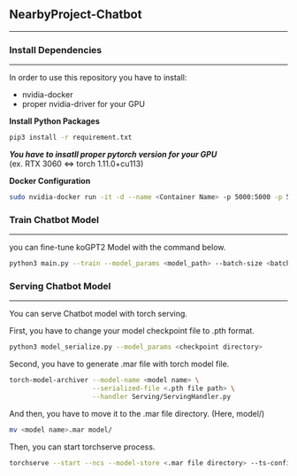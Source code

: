 ## NearbyProject-Chatbot

***

### Install Dependencies

***

In order to use this repository you have to install:

- nvidia-docker
- proper nvidia-driver for your GPU

**Install Python Packages**

```sh
pip3 install -r requirement.txt
```

***You have to insatll proper pytorch version for your GPU***  
(ex. RTX 3060 <=> torch 1.11.0+cu113)

**Docker Configuration**

```sh
sudo nvidia-docker run -it -d --name <Container Name> -p 5000:5000 -p 5050:5050 -h serve -e NVIDIA_VISIBLE_DEVICES=1 -v <Project Directory>:/docker pytorch/torchserve:latest-gpu
```

### Train Chatbot Model

***

you can fine-tune koGPT2 Model with the command below.

```sh
python3 main.py --train --model_params <model_path> --batch-size <batch_size> --max_epochs <max_epoch> --gpus <number of gpus>
```

### Serving Chatbot Model

***

You can serve Chatbot model with torch serving.

First, you have to change your model checkpoint file to .pth format.

```sh
python3 model_serialize.py --model_params <checkpoint directory>
```

Second, you have to generate .mar file with torch model file.

```sh
torch-model-archiver --model-name <model name> \
                     --serialized-file <.pth file path> \
                     --handler Serving/ServingHandler.py
```

And then, you have to move it to the .mar file directory. (Here, model/)

```sh
mv <model name>.mar model/
```

Then, you can start torchserve process. 

```sh
torchserve --start --ncs --model-store <.mar file directory> --ts-config config.properties --models chatbot=chatbot-nearby.mar 
```